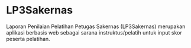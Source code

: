 # LP3Sakernas
Laporan Penilaian Pelatihan Petugas Sakernas (LP3Sakernas) merupakan aplikasi berbasis web sebagai sarana instruktus/pelatih untuk input skor peserta pelatihan.
